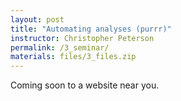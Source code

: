 ```yaml
---
layout: post
title: "Automating analyses (purrr)"
instructor: Christopher Peterson
permalink: /3_seminar/
materials: files/3_files.zip
---
```


Coming soon to a website near you.
